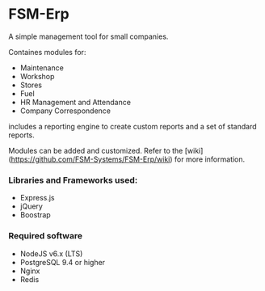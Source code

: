 # FSM-Erp
A simple management tool for small companies. 

Containes modules for:
- Maintenance
- Workshop
- Stores
- Fuel
- HR Management and Attendance
- Company Correspondence

includes a reporting engine to create custom reports and a set of standard reports.

Modules can be added and customized. Refer to the [wiki] (https://github.com/FSM-Systems/FSM-Erp/wiki) for more information.

### Libraries and Frameworks used:
- Express.js
- jQuery
- Boostrap

### Required software
- NodeJS v6.x (LTS)
- PostgreSQL 9.4 or higher
- Nginx 
- Redis

